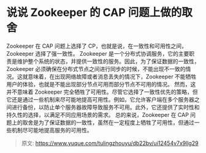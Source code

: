 # 说说 Zookeeper 的 CAP 问题上做的取舍

Zookeeper 在 CAP 问题上选择了 CP，也就是说，在一致性和可用性之间，Zookeeper 选择了强一致性。
Zookeeper 是一个分布式协调服务，它的主要职责是维护整个系统的状态，并提供一致性的服务。因此，为了保证数据的一致性，Zookeeper 必须确保在分布式节点之间进行同步的时候，不能出现不一致的情况。这就意味着，在出现网络故障或者消息丢失的情况下，Zookeeper 不能牺牲用户的体验，也就是不能出现部分节点可用而部分节点不可用的情况。
然而，这并不意味着 Zookeeper 完全牺牲了可用性。尽管它选择了一致性优先的策略，但它还是通过一些机制来尽可能地提高可用性。例如，它允许客户端在多个服务器之间进行备份，以防止单个服务器故障导致服务不可用。此外，它还提供了实时性和持久性的选择，以满足不同应用场景的需求。
总的来说，Zookeeper 在 CAP 问题上的取舍是为了保证数据的一致性，虽然在一定程度上牺牲了可用性，但通过一些机制尽可能地提高服务的可用性。


> 原文: <https://www.yuque.com/tulingzhouyu/db22bv/ui12454v7x9llg29>